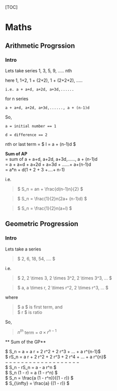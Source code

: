 [TOC]

# Maths

## Arithmetic Progrssion

### Intro

Lets take series
1, 3, 5, 9, ..... nth

here 1, 1+2, 1 + (2+2), 1 + (2+2+2), .....  

    i.e. a + a+d, a+2d, a+3d,......
for n series  

    a + a+d, a+2d, a+3d,......, a + (n-1)d  
    

So,  

    a = initial number == 1  
    
    d = difference == 2  
    
nth or last term =  $ l = a + (n-1)d $
    
    
**Sum of AP**  
= sum of a + a+d, a+2d, a+3d,......, a + (n-1)d  
= a + a+d + a+2d + a+3d + ......+ a+(n-1)d  
= a*n + d(1 + 2 + 3 +....+ n-1)  

i.e.  
>    $ S_n = an + \frac{d(n-1)n}{2} $  

>    $ S_n = \frac{1}{2}n(2a+ (n-1)d) $  

>    $ S_n = \frac{1}{2}n(a+l) $


## Geometric Progression

### Intro

Lets take a series

> $ 2, 6, 18, 54, .... $

i.e.  
> $ 2, 2 \times 3, 2 \times 3^2, 2 \times 3^3, ... $

> $ a,  a \times r,  2 \times r^2,  2 \times r^3, ... $

where
> $ a $ is first term, and  
> $ r $ is ratio  

So,
> $n^{th}$ term = $a \times r^{n-1}$ 

** Sum of the GP**

$ S_n = a +  a  r +  2  r^2 +  2  r^3 + ... +  a  r^{n-1}$  
$ rS_n = a  r +  2  r^2 +  2  r^3 + 2 r^4 + ... +  a r^{n}$  
$-------------------$  
$ S_n - rS_n = a - a r^n $  
$ S_n (1 - r) = a (1 - r^n) $  
$ S_n  = \frac{a (1 - r^n)}{(1 - r)} $  
$ S_{\infty}  = \frac{a} {(1 - r)} $  

